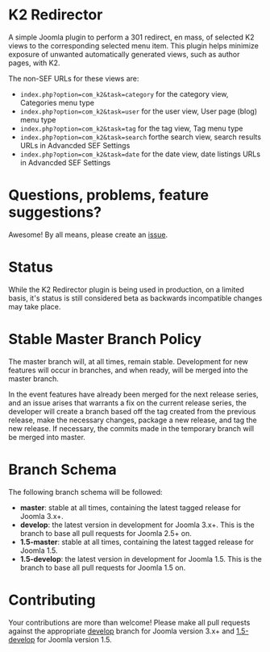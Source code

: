 K2 Redirector
=============
A simple Joomla plugin to perform a 301 redirect, en mass, of selected K2 views to the corresponding selected menu item. This plugin helps minimize exposure of unwanted automatically generated views, such as author pages,  with K2.

The non-SEF URLs for these views are:

- `index.php?option=com_k2&task=category` for the category view, Categories menu type
- `index.php?option=com_k2&task=user` for the user view, User page (blog) menu type
- `index.php?option=com_k2&task=tag` for the tag view, Tag menu type
- `index.php?option=com_k2&task=search` forthe search view, search results URLs in Advancded SEF Settings
- `index.php?option=com_k2&task=date` for the date view, date listings URLs in Advancded SEF Settings

Questions, problems, feature suggestions?
=============
Awesome! By all means, please create an [issue](https://github.com/betweenbrain/K2-Redirector/issues).

Status
====================
While the K2 Redirector plugin is being used in production, on a limited basis, it's status is still considered beta as backwards incompatible changes may take place.

Stable Master Branch Policy
====================
The master branch will, at all times, remain stable. Development for new features will occur in branches, and when ready, will be merged into the master branch.

In the event features have already been merged for the next release series, and an issue arises that warrants a fix on the current release series, the developer will create a branch based off the tag created from the previous release, make the necessary changes, package a new release, and tag the new release. If necessary, the commits made in the temporary branch will be merged into master.

Branch Schema
==============
The following branch schema will be followed:
* __master__: stable at all times, containing the latest tagged release for Joomla 3.x+.
* __develop__: the latest version in development for Joomla 3.x+. This is the branch to base all pull requests for Joomla 2.5+ on.
* __1.5-master__: stable at all times, containing the latest tagged release for Joomla 1.5.
* __1.5-develop__: the latest version in development for Joomla 1.5. This is the branch to base all pull requests for Joomla 1.5 on.


Contributing
====================
Your contributions are more than welcome! Please make all pull requests against the appropriate [develop](https://github.com/betweenbrain/K2-Redirector/tree/develop) branch for Joomla version 3.x+ and [1.5-develop](https://github.com/betweenbrain/K2-Redirector/tree/1.5-develop) for Joomla version 1.5.

